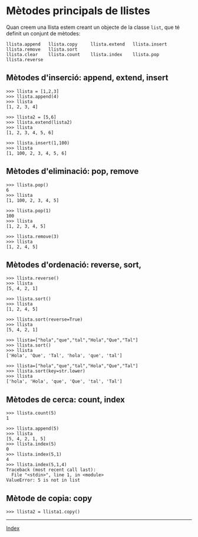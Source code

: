 # Mètodes principals de llistes

Quan creem una llista estem creant un objecte de la classe `list`, que té definit un conjunt de mètodes:

	llista.append   llista.copy     llista.extend   llista.insert   llista.remove   llista.sort
	llista.clear    llista.count    llista.index    llista.pop      llista.reverse

## Mètodes d'inserció: append, extend, insert

	>>> llista = [1,2,3]
	>>> llista.append(4)
	>>> llista
	[1, 2, 3, 4]

	>>> llista2 = [5,6]
	>>> llista.extend(lista2)
	>>> llista
	[1, 2, 3, 4, 5, 6]	

	>>> llista.insert(1,100)
	>>> llista
	[1, 100, 2, 3, 4, 5, 6]

## Mètodes d'eliminació: pop, remove

	>>> llista.pop()
	6
	>>> llista
	[1, 100, 2, 3, 4, 5]

	>>> llista.pop(1)
	100
	>>> llista
	[1, 2, 3, 4, 5]

	>>> llista.remove(3)
	>>> llista
	[1, 2, 4, 5]

## Mètodes d'ordenació: reverse, sort, 

	>>> llista.reverse()
	>>> llista
	[5, 4, 2, 1]

	>>> llista.sort()
	>>> llista
	[1, 2, 4, 5]

	>>> llista.sort(reverse=True)
	>>> llista
	[5, 4, 2, 1]

	>>> llista=["hola","que","tal","Hola","Que","Tal"]
	>>> llista.sort()
	>>> llista
	['Hola', 'Que', 'Tal', 'hola', 'que', 'tal']
	
	>>> llista=["hola","que","tal","Hola","Que","Tal"]
	>>> llista.sort(key=str.lower)
	>>> llista
	['hola', 'Hola', 'que', 'Que', 'tal', 'Tal']


## Mètodes de cerca: count, index

	>>> llista.count(5)
	1

	>>> llista.append(5)
	>>> llista
	[5, 4, 2, 1, 5]
	>>> llista.index(5)
	0
	>>> llista.index(5,1)
	4
	>>> llista.index(5,1,4)
	Traceback (most recent call last):
	  File "<stdin>", line 1, in <module>
	ValueError: 5 is not in list

## Mètode de copia: copy

	>>> llista2 = llista1.copy()


***
[Index](../../../README.md)

